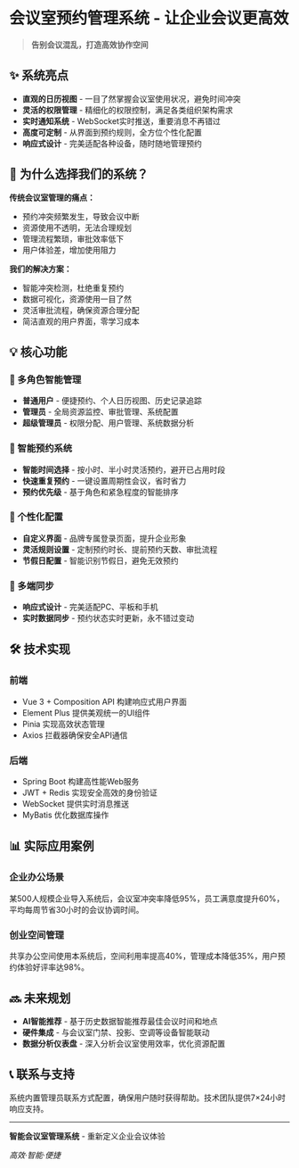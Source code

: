 # 会议室预约管理系统 - 让企业会议更高效

> **告别会议混乱，打造高效协作空间**

## ✨ 系统亮点

- **直观的日历视图** - 一目了然掌握会议室使用状况，避免时间冲突
- **灵活的权限管理** - 精细化的权限控制，满足各类组织架构需求
- **实时通知系统** - WebSocket实时推送，重要消息不再错过
- **高度可定制** - 从界面到预约规则，全方位个性化配置
- **响应式设计** - 完美适配各种设备，随时随地管理预约

## 🚀 为什么选择我们的系统？

**传统会议室管理的痛点：**
- 预约冲突频繁发生，导致会议中断
- 资源使用不透明，无法合理规划
- 管理流程繁琐，审批效率低下
- 用户体验差，增加使用阻力

**我们的解决方案：**
- 智能冲突检测，杜绝重复预约
- 数据可视化，资源使用一目了然
- 灵活审批流程，确保资源合理分配
- 简洁直观的用户界面，零学习成本

## 💡 核心功能

### 🔐 多角色智能管理
- **普通用户** - 便捷预约、个人日历视图、历史记录追踪
- **管理员** - 全局资源监控、审批管理、系统配置
- **超级管理员** - 权限分配、用户管理、系统数据分析

### 📅 智能预约系统
- **智能时间选择** - 按小时、半小时灵活预约，避开已占用时段
- **快速重复预约** - 一键设置周期性会议，省时省力
- **预约优先级** - 基于角色和紧急程度的智能排序

### 🎨 个性化配置
- **自定义界面** - 品牌专属登录页面，提升企业形象
- **灵活规则设置** - 定制预约时长、提前预约天数、审批流程
- **节假日配置** - 智能识别节假日，避免无效预约

### 📱 多端同步
- **响应式设计** - 完美适配PC、平板和手机
- **实时数据同步** - 预约状态实时更新，永不错过变动

## 🛠️ 技术实现

### 前端
- Vue 3 + Composition API 构建响应式用户界面
- Element Plus 提供美观统一的UI组件
- Pinia 实现高效状态管理
- Axios 拦截器确保安全API通信

### 后端
- Spring Boot 构建高性能Web服务
- JWT + Redis 实现安全高效的身份验证
- WebSocket 提供实时消息推送
- MyBatis 优化数据库操作

## 📊 实际应用案例

### 企业办公场景
某500人规模企业导入系统后，会议室冲突率降低95%，员工满意度提升60%，平均每周节省30小时的会议协调时间。

### 创业空间管理
共享办公空间使用本系统后，空间利用率提高40%，管理成本降低35%，用户预约体验好评率达98%。

## 🔜 未来规划

- **AI智能推荐** - 基于历史数据智能推荐最佳会议时间和地点
- **硬件集成** - 与会议室门禁、投影、空调等设备智能联动
- **数据分析仪表盘** - 深入分析会议室使用效率，优化资源配置

## 📞 联系与支持

系统内置管理员联系方式配置，确保用户随时获得帮助。技术团队提供7×24小时响应支持。

---

**智能会议室管理系统** - 重新定义企业会议体验

*高效·智能·便捷*